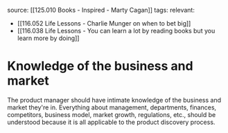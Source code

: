 source: [[125.010 Books - Inspired - Marty Cagan]]
tags:
relevant:
- [[116.052 Life Lessons - Charlie Munger on when to bet big]]
- [[116.038 Life Lessons - You can learn a lot by reading books but you learn more by doing]]

# Knowledge of the business and market

The product manager should have intimate knowledge of the business and market they're in. Everything about management, departments, finances, competitors, business model, market growth, regulations, etc., should be understood because it is all applicable to the product discovery process.

